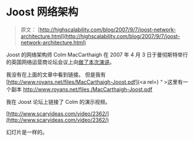 # Joost 网络架构

> 原文： [http://highscalability.com/blog/2007/9/7/joost-network-architecture.html](http://highscalability.com/blog/2007/9/7/joost-network-architecture.html)

Joost 的网络架构师 Colm MacCarthaigh 在 2007 年 4 月 3 日于曼彻斯特举行的英国网络运营商论坛会议上向[做了本次演讲](http://www.uknof.org.uk/uknof7/MacCarthaigh-Joost.pdf)。

我没有在上面的文章中看到链接。 但是我有 [http://www.royans.net/files/MacCarthaigh-Joost.pdf](<a rel=)
“ >这里有一个副本 [http://www.royans.net/files /MacCarthaigh-Joost.pdf](http://www.royans.net/files/MacCarthaigh-Joost.pdf)

我在 Joost 论坛上链接了 Colm 的演示视频。

[http://www.scaryideas.com/video/2362/](http://www.scaryideas.com/video/2362/)

幻灯片是一样的。